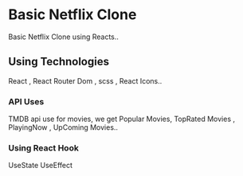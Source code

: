 # Basic Netflix Clone
Basic Netflix Clone using Reacts..

## Using Technologies

React , React Router Dom , scss , React Icons..

### API Uses
TMDB api use for movies,
we get Popular Movies, TopRated Movies , PlayingNow , UpComing Movies..

### Using React Hook
UseState
UseEffect



